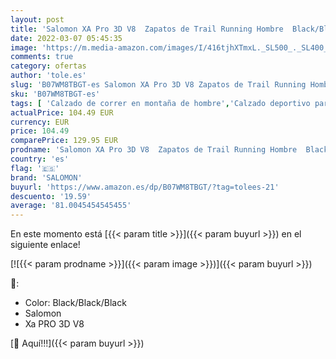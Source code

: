 ```yaml
---
layout: post
title: 'Salomon XA Pro 3D V8  Zapatos de Trail Running Hombre  Black/Black/Black  40 EU'
date: 2022-03-07 05:45:35
image: 'https://m.media-amazon.com/images/I/416tjhXTmxL._SL500_._SL400_.jpg'
comments: true
category: ofertas
author: 'tole.es'
slug: 'B07WM8TBGT-es Salomon XA Pro 3D V8 Zapatos de Trail Running Hombre...'
sku: 'B07WM8TBGT-es'
tags: [ 'Calzado de correr en montaña de hombre','Calzado deportivo para hombre','Calzados de running para hombre','Zapatillas y calzado deportivo para hombre','Zapatos','Zapatos para hombre','Zapatos y complementos','salomon','zapatos', ]
actualPrice: 104.49 EUR
currency: EUR
price: 104.49
comparePrice: 129.95 EUR
prodname: 'Salomon XA Pro 3D V8  Zapatos de Trail Running Hombre  Black/Black/Black  40 EU'
country: 'es'
flag: '🇪🇸'
brand: 'SALOMON'
buyurl: 'https://www.amazon.es/dp/B07WM8TBGT/?tag=tolees-21'
descuento: '19.59'
average: '81.0045454545455'
---
```


En este momento está [{{< param title >}}]({{< param buyurl >}}) en el siguiente enlace!

[![{{< param prodname >}}]({{< param image >}})]({{< param buyurl >}})

🔎:

- Color: Black/Black/Black
- Salomon
- Xa PRO 3D V8

[🛒 Aquí!!!]({{< param buyurl >}})
